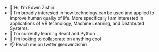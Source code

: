 - 👋 Hi, I’m Edwin Zishiri 
- 👀 I’m broadly interested in how technology can be used and applied to improve human quality of life. More specifically I am interested in applications of VR technology, Machine Learning, and Distributed Systems.
- 🌱 I’m currently learning React and Python
- 💞️ I’m looking to collaborate on anything cool
- 📫 Reach me on twitter @edwinzishiri 

<!---
ezishiri/ezishiri is a ✨ special ✨ repository because its `README.md` (this file) appears on your GitHub profile.
You can click the Preview link to take a look at your changes.
--->
